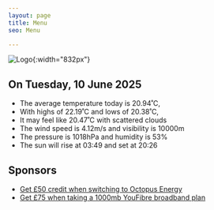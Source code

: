 ```yaml
---
layout: page
title: Menu
seo: Menu

---
```


![Logo](/images/logo.jpg){:width="832px"}

<!-- weather_marker starts -->
## On Tuesday, 10 June 2025

- The average temperature today is 20.94˚C,
- With highs of 22.19˚C and lows of 20.38˚C,
- It may feel like 20.47˚C with scattered clouds
- The wind speed is 4.12m/s and visibility is 10000m
- The pressure is 1018hPa and humidity is 53%
- The sun will rise at 03:49 and set at 20:26

<!-- weather_marker ends -->

## Sponsors

- [Get £50 credit when switching to Octopus Energy](https://bit.ly/3oD1nnS)
- [Get £75 when taking a 1000mb YouFibre broadband plan](https://aklam.io/91zWhU?)
